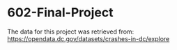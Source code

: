 # 602-Final-Project

The data for this project was retrieved from: https://opendata.dc.gov/datasets/crashes-in-dc/explore

